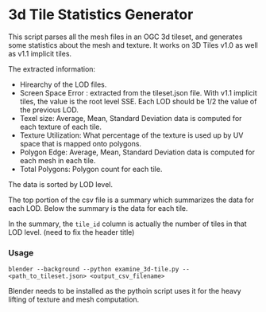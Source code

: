 # 3d Tile Statistics Generator

This script parses all the mesh files in an OGC 3d tileset, and generates some statistics about the mesh and texture.
It works on 3D Tiles v1.0 as well as v1.1 implicit tiles.

The extracted information:
- Hirearchy of the LOD files.
- Screen Space Error : extracted from the tileset.json file. With v1.1 implicit tiles, the value is the root level SSE. Each LOD should be 1/2 the value of the previous LOD.
- Texel size: Average, Mean, Standard Deviation data is computed for each texture of each tile.
- Texture Utilization: What percentage of the texture is used up by UV space that is mapped onto polygons.
- Polygon Edge: Average, Mean, Standard Deviation data is computed for each mesh in each tile.
- Total Polygons: Polygon count for each tile.

The data is sorted by LOD level.

The top portion of the csv file is a summary which summarizes the data for each LOD.
Below the summary is the data for each tile.

In the summary, the `tile_id` column is actually the number of tiles in that LOD level. (need to fix the header title)

### Usage

`blender --background --python examine_3d-tile.py -- <path_to_tileset.json> <output_csv_filename>`

Blender needs to be installed as the pythoin script uses it for the heavy lifting of texture and mesh computation.
